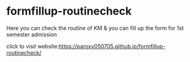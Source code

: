 # formfillup-routinecheck
Here you can check the routine of KM &amp; you can fill up the form for 1st semester admission


click to visit website:https://paroxy050705.github.io/formfillup-routinecheck/
